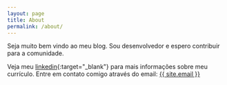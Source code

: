 ```yaml
---
layout: page
title: About
permalink: /about/
---
```


Seja muito bem vindo ao meu blog. Sou desenvolvedor e espero contribuir para a comunidade.

Veja meu [linkedin]{:target="_blank"} para mais informações sobre meu currículo.
Entre em contato comigo através do email: <a href="mailto:{{ site.email}}">{{ site.email }}</a>


[linkedin]:    https://linkedin.com/in/wesley-luan/
